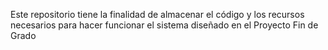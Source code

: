 Este repositorio tiene la finalidad de almacenar el código y los recursos necesarios para hacer funcionar el sistema diseñado en el Proyecto Fin de Grado
